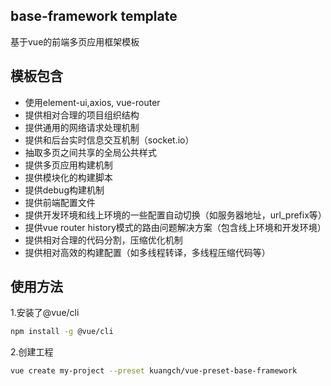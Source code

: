 ## base-framework template
基于vue的前端多页应用框架模板

## 模板包含
* 使用element-ui,axios, vue-router
* 提供相对合理的项目组织结构
* 提供通用的网络请求处理机制
* 提供和后台实时信息交互机制（socket.io）
* 抽取多页之间共享的全局公共样式
* 提供多页应用构建机制
* 提供模块化的构建脚本
* 提供debug构建机制
* 提供前端配置文件
* 提供开发环境和线上环境的一些配置自动切换（如服务器地址，url_prefix等）
* 提供vue router history模式的路由问题解决方案（包含线上环境和开发环境）
* 提供相对合理的代码分割，压缩优化机制
* 提供相对高效的构建配置（如多线程转译，多线程压缩代码等）

## 使用方法
1.安装了@vue/cli
```bash
npm install -g @vue/cli
```
2.创建工程
```bash
vue create my-project --preset kuangch/vue-preset-base-framework
```
